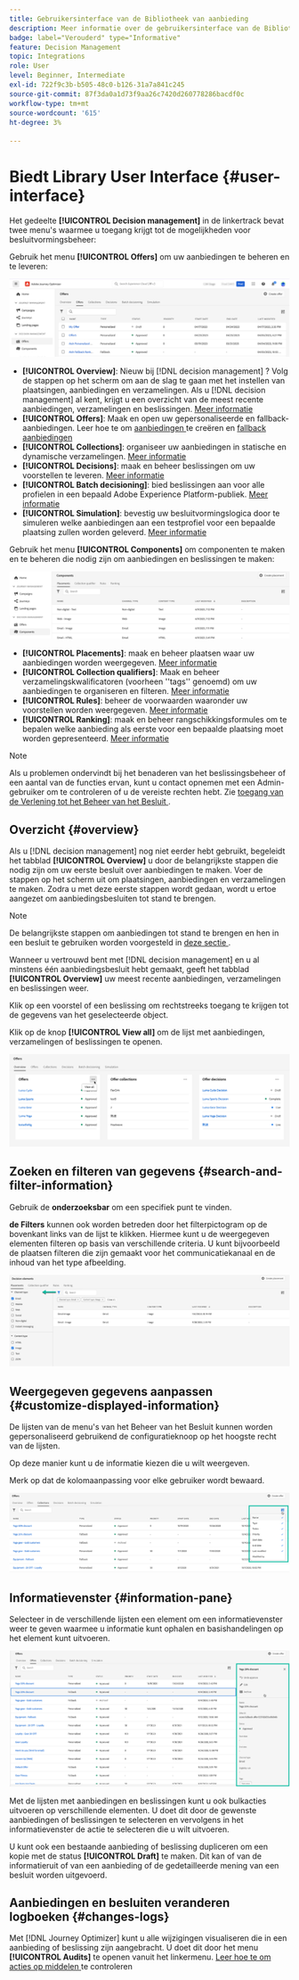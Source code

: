 ```yaml
---
title: Gebruikersinterface van de Bibliotheek van aanbieding
description: Meer informatie over de gebruikersinterface van de Bibliotheek van de Aanbieding
badge: label="Verouderd" type="Informative"
feature: Decision Management
topic: Integrations
role: User
level: Beginner, Intermediate
exl-id: 722f9c3b-b505-48c0-b126-31a7a841c245
source-git-commit: 87f3da0a1d73f9aa26c7420d260778286bacdf0c
workflow-type: tm+mt
source-wordcount: '615'
ht-degree: 3%

---
```


# Biedt Library User Interface {#user-interface}

Het gedeelte **[!UICONTROL Decision management]** in de linkertrack bevat twee menu&#39;s waarmee u toegang krijgt tot de mogelijkheden voor besluitvormingsbeheer:

Gebruik het menu **[!UICONTROL Offers]** om uw aanbiedingen te beheren en te leveren:


![](../assets/offers_menu.png)

* **[!UICONTROL Overview]**: Nieuw bij [!DNL decision management] ? Volg de stappen op het scherm om aan de slag te gaan met het instellen van plaatsingen, aanbiedingen en verzamelingen. Als u [!DNL decision management] al kent, krijgt u een overzicht van de meest recente aanbiedingen, verzamelingen en beslissingen. [Meer informatie](#overview)
* **[!UICONTROL Offers]**: Maak en open uw gepersonaliseerde en fallback-aanbiedingen. Leer hoe te om [ aanbiedingen ](../offer-library/creating-personalized-offers.md) te creëren en [ fallback aanbiedingen ](../offer-library/creating-fallback-offers.md)
* **[!UICONTROL Collections]**: organiseer uw aanbiedingen in statische en dynamische verzamelingen. [Meer informatie](../offer-library/creating-collections.md)
* **[!UICONTROL Decisions]**: maak en beheer beslissingen om uw voorstellen te leveren. [Meer informatie](../offer-activities/create-offer-activities.md)
* **[!UICONTROL Batch decisioning]**: bied beslissingen aan voor alle profielen in een bepaald Adobe Experience Platform-publiek. [Meer informatie](../batch-delivery.md)
* **[!UICONTROL Simulation]**: bevestig uw besluitvormingslogica door te simuleren welke aanbiedingen aan een testprofiel voor een bepaalde plaatsing zullen worden geleverd. [Meer informatie](../offer-activities/simulation.md)

Gebruik het menu **[!UICONTROL Components]** om componenten te maken en te beheren die nodig zijn om aanbiedingen en beslissingen te maken:

![](../assets/offer_activities.png)

* **[!UICONTROL Placements]**: maak en beheer plaatsen waar uw aanbiedingen worden weergegeven. [Meer informatie](../offer-library/creating-placements.md)
* **[!UICONTROL Collection qualifiers]**: Maak en beheer verzamelingskwalificatoren (voorheen &#39;&#39;tags&#39;&#39; genoemd) om uw aanbiedingen te organiseren en filteren. [Meer informatie](../offer-library/creating-tags.md)
* **[!UICONTROL Rules]**: beheer de voorwaarden waaronder uw voorstellen worden weergegeven. [Meer informatie](../offer-library/creating-decision-rules.md)
* **[!UICONTROL Ranking]**: maak en beheer rangschikkingsformules om te bepalen welke aanbieding als eerste voor een bepaalde plaatsing moet worden gepresenteerd. [Meer informatie](../ranking/create-ranking-formulas.md)

>[!NOTE]
>
>Als u problemen ondervindt bij het benaderen van het beslissingsbeheer of een aantal van de functies ervan, kunt u contact opnemen met een Admin-gebruiker om te controleren of u de vereiste rechten hebt. Zie [ toegang van de Verlening tot het Beheer van het Besluit ](starting-offer-decisioning.md#granting-acess-to-decision-management).

## Overzicht {#overview}

Als u [!DNL decision management] nog niet eerder hebt gebruikt, begeleidt het tabblad **[!UICONTROL Overview]** u door de belangrijkste stappen die nodig zijn om uw eerste besluit over aanbiedingen te maken. Voer de stappen op het scherm uit om plaatsingen, aanbiedingen en verzamelingen te maken. Zodra u met deze eerste stappen wordt gedaan, wordt u ertoe aangezet om aanbiedingsbesluiten tot stand te brengen.

>[!NOTE]
>
>De belangrijkste stappen om aanbiedingen tot stand te brengen en hen in een besluit te gebruiken worden voorgesteld in [ deze sectie ](../offer-library/key-steps.md).

Wanneer u vertrouwd bent met [!DNL decision management] en u al minstens één aanbiedingsbesluit hebt gemaakt, geeft het tabblad **[!UICONTROL Overview]** uw meest recente aanbiedingen, verzamelingen en beslissingen weer.

Klik op een voorstel of een beslissing om rechtstreeks toegang te krijgen tot de gegevens van het geselecteerde object.

Klik op de knop **[!UICONTROL View all]** om de lijst met aanbiedingen, verzamelingen of beslissingen te openen.

![](../assets/overview_view-all.png)

## Zoeken en filteren van gegevens {#search-and-filter-information}

Gebruik de **onderzoeksbar** om een specifiek punt te vinden.

**de Filters** kunnen ook worden betreden door het filterpictogram op de bovenkant links van de lijst te klikken. Hiermee kunt u de weergegeven elementen filteren op basis van verschillende criteria. U kunt bijvoorbeeld de plaatsen filteren die zijn gemaakt voor het communicatiekanaal en de inhoud van het type afbeelding.

![](../assets/filters.png)

## Weergegeven gegevens aanpassen {#customize-displayed-information}

De lijsten van de menu&#39;s van het Beheer van het Besluit kunnen worden gepersonaliseerd gebruikend de configuratieknoop op het hoogste recht van de lijsten.

Op deze manier kunt u de informatie kiezen die u wilt weergeven.

Merk op dat de kolomaanpassing voor elke gebruiker wordt bewaard.

![](../assets/columns.png)

## Informatievenster {#information-pane}

Selecteer in de verschillende lijsten een element om een informatievenster weer te geven waarmee u informatie kunt ophalen en basishandelingen op het element kunt uitvoeren.

![](../assets/information-pane.png)

Met de lijsten met aanbiedingen en beslissingen kunt u ook bulkacties uitvoeren op verschillende elementen. U doet dit door de gewenste aanbiedingen of beslissingen te selecteren en vervolgens in het informatievenster de actie te selecteren die u wilt uitvoeren.

U kunt ook een bestaande aanbieding of beslissing dupliceren om een kopie met de status **[!UICONTROL Draft]** te maken. Dit kan of van de informatieruit of van een aanbieding of de gedetailleerde mening van een besluit worden uitgevoerd.

## Aanbiedingen en besluiten veranderen logboeken {#changes-logs}

Met [!DNL Journey Optimizer] kunt u alle wijzigingen visualiseren die in een aanbieding of beslissing zijn aangebracht. U doet dit door het menu **[!UICONTROL Audits]** te openen vanuit het linkermenu. [ Leer hoe te om acties op middelen ](../../privacy/audit-logs.md) te controleren
